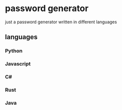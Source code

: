 # password generator
just a password generator written in different languages

## languages
### Python
### Javascript
### C#
### Rust
### Java
